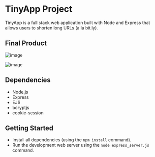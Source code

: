# TinyApp Project

TinyApp is a full stack web application built with Node and Express that allows users to shorten long URLs (à la bit.ly).

## Final Product
![image](https://github.com/ahashi21/tinyapp/assets/144146924/f0f4e590-280b-4f13-b6ef-5a17bf12985a)


![image](https://github.com/ahashi21/tinyapp/assets/144146924/1c63c93a-13fd-46a6-91ba-7d473061ccb9)



## Dependencies

- Node.js
- Express
- EJS
- bcryptjs
- cookie-session

## Getting Started

- Install all dependencies (using the `npm install` command).
- Run the development web server using the `node express_server.js` command.
